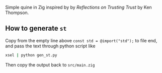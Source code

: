 Simple quine in Zig inspired by by *Reflections on Trusting Trust* by Ken Thompson.

## How to generate `st`

Copy from the empty line above `const std = @import("std");` to file end, and pass the text through python script like
```sh
xsel | python gen_st.py
```
Then copy the output back to `src/main.zig`